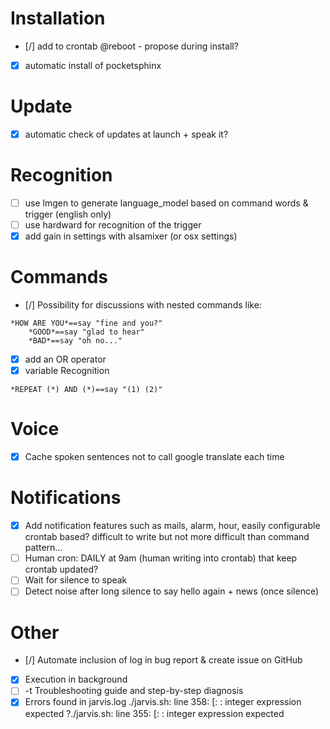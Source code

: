 # Installation

- [/] add to crontab @reboot - propose during install?
- [X] automatic install of pocketsphinx

# Update

- [X] automatic check of updates at launch + speak it?

# Recognition

- [ ] use lmgen to generate language_model based on command words & trigger (english only)
- [ ] use hardward for recognition of the trigger
- [X] add gain in settings with alsamixer (or osx settings)

# Commands 

- [/] Possibility for discussions with nested commands like:
```
*HOW ARE YOU*==say "fine and you?"
	*GOOD*==say "glad to hear"
	*BAD*==say "oh no..."
```
- [X] add an OR operator
- [X] variable Recognition
```
*REPEAT (*) AND (*)==say "(1) (2)"
```

# Voice

- [X] Cache spoken sentences not to call google translate each time

# Notifications

- [X] Add notification features such as mails, alarm, hour, easily configurable
	crontab based? difficult to write but not more difficult than command pattern...
- [ ] Human cron: DAILY at 9am (human writing into crontab) that keep crontab updated?
- [ ] Wait for silence to speak
- [ ] Detect noise after long silence to say hello again + news (once silence)

# Other

- [/] Automate inclusion of log in bug report & create issue on GitHub
- [X] Execution in background
- [ ] -t Troubleshooting guide and step-by-step diagnosis
- [X] Errors found in jarvis.log
    ./jarvis.sh: line 358: [: : integer expression expected
    ?./jarvis.sh: line 355: [: : integer expression expected
